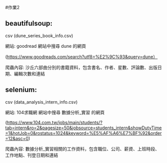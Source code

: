 #作業2

beautifulsoup:
-
csv (dune_series_book_info.csv)

網站: goodread 網站中搜尋 dune 的網頁

(https://www.goodreads.com/search?utf8=%E2%9C%93&query=dune）

爬蟲內容: 沙丘六部曲分別的書籍資料，包含書名、作者、星數、評論數、出版日期、編輯次數和連結

selenium:
-
csv (data_analysis_intern_info.csv)

網站: 104求職網 網站中搜尋 數據分析_實習 的網頁

(https://www.104.com.tw/jobs/main/students/?tab=intern&ro=2&pagesize=50&jobsource=students_intern&showDutyTime=1&hotJob=0&rostatus=1024&keyword=%E5%AF%A6%E7%BF%92&order=12&asc=0)

爬蟲內容: 數據分析_實習相關的工作資料，包含職位、公司、薪資、上班時段、工作地點、刊登日期和連結
